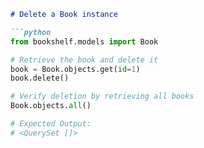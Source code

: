 ```markdown
# Delete a Book instance

```python
from bookshelf.models import Book

# Retrieve the book and delete it
book = Book.objects.get(id=1)
book.delete()

# Verify deletion by retrieving all books
Book.objects.all()

# Expected Output:
# <QuerySet []>